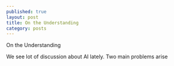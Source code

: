 ```yaml
---
published: true
layout: post
title: On the Understanding
category: posts
---
```


On the Understanding

We see lot of discussion about AI lately. Two main problems arise  

